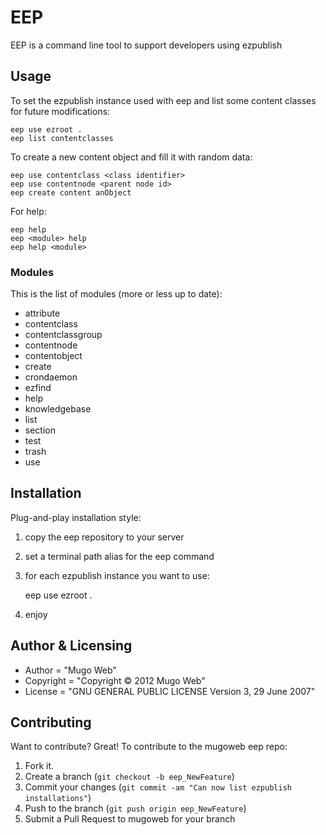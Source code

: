 EEP
=============

EEP is a command line tool to support developers using ezpublish

Usage
-----

To set the ezpublish instance used with eep and list some content
classes for future modifications:

    eep use ezroot .
    eep list contentclasses

To create a new content object and fill it with random data:

    eep use contentclass <class identifier>
    eep use contentnode <parent node id>
    eep create content anObject

For help:

    eep help
    eep <module> help
    eep help <module>

### Modules
This is the list of modules (more or less up to date):
* attribute
* contentclass
* contentclassgroup
* contentnode
* contentobject
* create
* crondaemon
* ezfind
* help
* knowledgebase
* list
* section
* test
* trash
* use

Installation
------------
Plug-and-play installation style:

1. copy the eep repository to your server
2. set a terminal path alias for the eep command
3. for each ezpublish instance you want to use:

    eep use ezroot .

4. enjoy

Author & Licensing
------------------
* Author = "Mugo Web"
* Copyright = "Copyright © 2012  Mugo Web"
* License = "GNU GENERAL PUBLIC LICENSE Version 3, 29 June 2007"

Contributing
------------
Want to contribute? Great! To contribute to the mugoweb eep repo:

1. Fork it.
2. Create a branch (`git checkout -b eep_NewFeature`)
3. Commit your changes (`git commit -am "Can now list ezpublish installations"`)
4. Push to the branch (`git push origin eep_NewFeature`)
5. Submit a Pull Request to mugoweb for your branch
